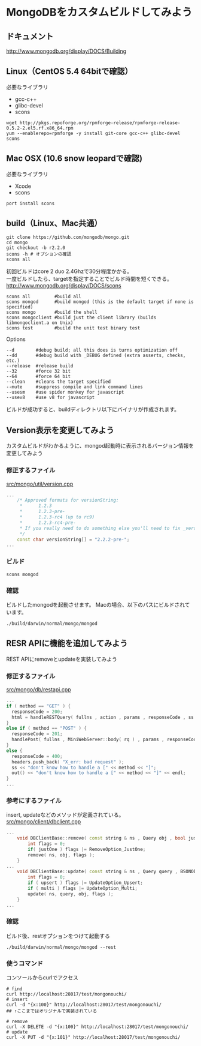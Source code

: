 MongoDBをカスタムビルドしてみよう
=================

## ドキュメント
http://www.mongodb.org/display/DOCS/Building


## Linux（CentOS 5.4 64bitで確認）
必要なライブラリ  
- gcc-c++
- glibc-devel
- scons

```
wget http://pkgs.repoforge.org/rpmforge-release/rpmforge-release-0.5.2-2.el5.rf.x86_64.rpm
yum --enablerepo=rpmforge -y install git-core gcc-c++ glibc-devel scons
```

## Mac OSX (10.6 snow leopardで確認)
必要なライブラリ  
- Xcode  
- scons 

```
port install scons
```

## build（Linux、Mac共通）
```
git clone https://github.com/mongodb/mongo.git
cd mongo
git checkout -b r2.2.0
scons -h # オプションの確認
scons all
```

初回ビルドはcore 2 duo 2.4Ghzで30分程度かかる。  
一度ビルドしたら、targetを指定することでビルド時間を短くできる。  
http://www.mongodb.org/display/DOCS/scons

```
scons all         #build all
scons mongod      #build mongod (this is the default target if none is specified)
scons mongo       #build the shell
scons mongoclient #build just the client library (builds libmongoclient.a on Unix)
scons test        #build the unit test binary test
```
Options
```
--d        #debug build; all this does is turns optimization off
--dd       #debug build with _DEBUG defined (extra asserts, checks, etc.)
--release  #release build
--32       #force 32 bit
--64       #force 64 bit
--clean    #cleans the target specified
--mute     #suppress compile and link command lines
--usesm    #use spider monkey for javascript
--usev8    #use v8 for javascript
```

ビルドが成功すると、buildディレクトリ以下にバイナリが作成されます。

## Version表示を変更してみよう

カスタムビルドがわかるように、mongod起動時に表示されるバージョン情報を変更してみよう

### 修正するファイル

[src/mongo/util/version.cpp](https://github.com/mongodb/mongo/blob/master/src/mongo/util/version.cpp)

```cpp
...
    /* Approved formats for versionString:
     *      1.2.3
     *      1.2.3-pre-
     *      1.2.3-rc4 (up to rc9)
     *      1.2.3-rc4-pre-
     * If you really need to do something else you'll need to fix _versionArray()
     */
    const char versionString[] = "2.2.2-pre-";
...
```

### ビルド

```
scons mongod
```

### 確認

ビルドしたmongodを起動させます。
Macの場合、以下のパスにビルドされています。

```
./build/darwin/normal/mongo/mongod
```

## RESR APIに機能を追加してみよう

REST APIにremoveとupdateを実装してみよう

### 修正するファイル

[src/mongo/db/restapi.cpp](https://github.com/mongodb/mongo/blob/master/src/mongo/db/restapi.cpp)

```cpp
...
if ( method == "GET" ) {
  responseCode = 200;
  html = handleRESTQuery( fullns , action , params , responseCode , ss  );
}
else if ( method == "POST" ) {
  responseCode = 201;
  handlePost( fullns , MiniWebServer::body( rq ) , params , responseCode , ss  );
}
else {
  responseCode = 400;
  headers.push_back( "X_err: bad request" );
  ss << "don't know how to handle a [" << method << "]";
  out() << "don't know how to handle a [" << method << "]" << endl;
}
...
```

### 参考にするファイル

insert, updateなどのメソッドが定義されている。  
[src/mongo/client/dbclient.cpp](https://github.com/mongodb/mongo/blob/master/src/mongo/client/dbclient.cpp)

```cpp
...
    void DBClientBase::remove( const string & ns , Query obj , bool justOne ) {
        int flags = 0;
        if( justOne ) flags |= RemoveOption_JustOne;
        remove( ns, obj, flags );
    }
...
    void DBClientBase::update( const string & ns , Query query , BSONObj obj , bool upsert, bool multi ) {
        int flags = 0;
        if ( upsert ) flags |= UpdateOption_Upsert;
        if ( multi ) flags |= UpdateOption_Multi;
        update( ns, query, obj, flags );
    }
...

```

### 確認

ビルド後、restオプションをつけて起動する

```
./build/darwin/normal/mongo/mongod --rest
```

### 使うコマンド

コンソールからcurlでアクセス

```
# find
curl http://localhost:28017/test/mongonouchi/
# insert
curl -d "{x:100}" http://localhost:28017/test/mongonouchi/
## ↑ここまではオリジナルで実装されている

# remove
curl -X DELETE -d "{x:100}" http://localhost:28017/test/mongonouchi/
# update
curl -X PUT -d "{x:101}" http://localhost:28017/test/mongonouchi/

```
